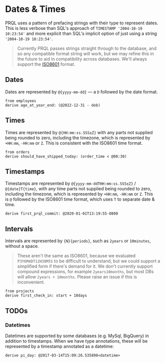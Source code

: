 # Dates & Times

PRQL uses a pattern of prefacing strings with their type to represent dates.
This is less verbose than SQL's approach of `TIMESTAMP '2004-10-19 10:23:54'`
and more explicit than SQL's implicit option of just using a string `'2004-10-19
10:23:54'`.

> Currently PRQL passes strings straight through to the database, and so any
compatible format string will work, but we may refine this in the future to aid
in compatibility across databases. We'll always support the
[ISO8601](https://en.wikipedia.org/wiki/ISO_8601) format.

## Dates

Dates are represented by `@{yyyy-mm-dd}` — a `D` followed by the
date format.

```prql
from employees
derive age_at_year_end: (@2022-12-31 - dob)
```

## Times

Times are represented by `@{HH:mm:ss.SSS±Z}` with any parts not supplied being
rounded to zero, including the timezone, which is represented by `+HH:mm`,
`-HH:mm` or `Z`. This is consistent with the ISO8601 time format.

```prql
from orders
derive should_have_shipped_today: (order_time < @08:30)
```

## Timestamps

Timestamps are represented by `@{yyyy-mm-ddTHH:mm:ss.SSS±Z}` /
`@{date}T{time}`, with any time parts not supplied being rounded to zero,
including the timezone, which is represented by `+HH:mm`, `-HH:mm` or `Z`. This
is `@` followed by the ISO8601 time format, which uses `T` to separate date &
time.

```prql
derive first_prql_commit: @2020-01-01T13:19:55-0800
```

## Intervals

Intervals are represented by `{N}{periods}`, such as `2years` or `10minutes`,
without a space.

> These aren't the same as ISO8601, because we evaluated `P3Y6M4DT12H30M5S` to
  be difficult to understand, but we could support a simplified form if there's
  demand for it. We don't currently support compound expressions, for example
  `2years10months`, but most DBs will allow `2years + 10months`. Please raise an
  issue if this is inconvenient.

```prql
from projects
derive first_check_in: start + 10days
```

## TODOs

### Datetimes

Datetimes are supported by some databases (e.g. MySql, BigQuery) in addition to
timestamps. When we have type annotations, these will be represented by a
timestamp annotated as a datetime:

```prql_no_test
derive pi_day: @2017-03-14T15:09:26.535898<datetime>
```
